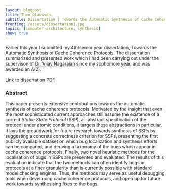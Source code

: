 ```yaml
---
layout: blogpost
title: Theo Olausson
subtitle: Dissertation | Towards the Automatic Synthesis of Cache Coherence Protocols
frontimg: /assets/dissertation1.jpg
topics: [computer-architecture, synthesis]
show: true
---
```

<p>Earlier this year I submitted my 4th/senior year dissertation, Towards the Automatic Synthesis of Cache Coherence Protocols. The dissertation summarized and presented work which I had been carrying out under the supervison of <a href="http://homepages.inf.ed.ac.uk/vnagaraj/">Dr. Vijay Nagarajan</a> since my sophomore year, and was awarded an A(2).
<br><br>
<a href="/assets/dissertation1.pdf">Link to dissertation PDF</a>
</p>

<h3>Abstract</h3>
<p>This paper presents extensive contributions towards
the automatic synthesis of
cache coherence protocols.
Motivated by the insight that even the most sophisticated current
approaches still assume the existence of a correct <em>Stable State Protocol</em> (SSP),
an abstract specification of the protocol
under atomic conditions,
it targets these abstractions in particular.
It lays the groundwork for future research towards
synthesis of SSPs
by suggesting
a concrete correctness criterion for
SSPs,
presenting the first publicly available
dataset on which bug localization and synthesis
efforts can be compared,
and deriving a taxonomy of the bugs which
appear in cache coherence protocols.
Finally, two novel heuristic methods
for the localisation of bugs in SSPs are presented
and evaluated. The results of this evaluation indicate
that the two methods can often identify bugs
in protocols at a finer granularity than is currently possible
with standard model checking engines.
Thus, the methods may
serve as useful debugging tools when developing
cache coherence protocols, and open up for future
work towards synthesising fixes to the bugs.
</p>
